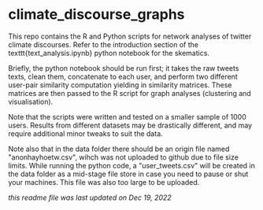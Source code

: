 # climate_discourse_graphs

This repo contains the R and Python scripts for network analyses of twitter climate discourses. Refer to the introduction section of the texttt{text_analysis.ipynb} python notebook for the skematics. 

Briefly, the python notebook should be run first; it takes the raw tweets texts, clean them, concatenate to each user, and perform two different user-pair similarity computation yielding in similarity matrices. These matrices are then passed to the R script for graph analyses (clustering and visualisation).

Note that the scripts were written and tested on a smaller sample of 1000 users. Results from different datasets may be drastically different, and may require additional minor tweaks to suit the data. 

Note also that in the data folder there should be an origin file named "anonhayhoetw.csv", wihch was not uploaded to github due to file size limits. While running the python code, a "user_tweets.csv" will be created in the data folder as a mid-stage file store in case you need to pause or shut your machines. This file was also too large to be uploaded.

*this readme file was last updated on Dec 19, 2022*
